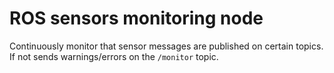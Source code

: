 # ROS sensors monitoring node

Continuously monitor that sensor messages are published on certain topics. If not sends warnings/errors on the `/monitor` topic.
